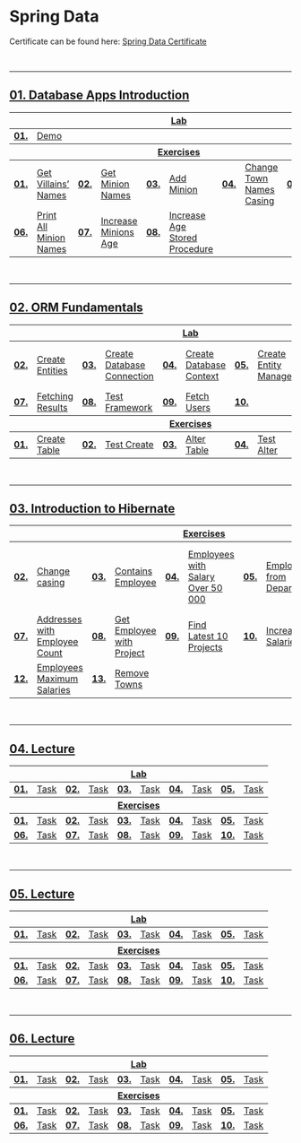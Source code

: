 # Spring Data

Certificate can be found here: <a href="XXXXXXX">Spring Data Certificate</a>

<br/>

---

## <a href="https://github.com/PePetrov96/SoftUni_Software_Engineering/tree/main/5_Spring%20Data/Homework/1_DB_Apps_Introduction">01. Database Apps Introduction

<table>
  <thead>
    <tr>
      <th colspan="10" style="text-align:center;">Lab</th>
    </tr>
  </thead>
  <tbody>
    <tr>
      <td><b>01.</b></td>
      <td><a href="https://github.com/PePetrov96/SoftUni_Software_Engineering/blob/main/5_Spring%20Data/Homework/1_DB_Apps_Introduction/1_Lab/Task.java">Demo</a></td>
    </tr>
  </tbody>
  <thead>
    <tr>
      <th colspan="10" style="text-align:center;">Exercises</th>
    </tr>
  </thead>
  <tbody>
    <tr>
      <td><b>01.</b></td>
      <td><a href="https://github.com/PePetrov96/SoftUni_Software_Engineering/blob/main/5_Spring%20Data/Homework/1_DB_Apps_Introduction/2_Exercise/Task_1_Get_Villains_Names.java">Get Villains’ Names</a></td>
	  <td><b>02.</b></td>
      <td><a href="https://github.com/PePetrov96/SoftUni_Software_Engineering/blob/main/5_Spring%20Data/Homework/1_DB_Apps_Introduction/2_Exercise/Task_2_Get_Minion_Names.java">Get Minion Names</a></td>
	  <td><b>03.</b></td>
      <td><a href="https://github.com/PePetrov96/SoftUni_Software_Engineering/blob/main/5_Spring%20Data/Homework/1_DB_Apps_Introduction/2_Exercise/Task_3_Add_Minion.java">Add Minion</a></td>
	  <td><b>04.</b></td>
      <td><a href="https://github.com/PePetrov96/SoftUni_Software_Engineering/blob/main/5_Spring%20Data/Homework/1_DB_Apps_Introduction/2_Exercise/Task_4_Change_Town_Names_Casing.java">Change Town Names Casing</a></td>
	  <td><b>05.</b></td>
      <td><a href="https://github.com/PePetrov96/SoftUni_Software_Engineering/blob/main/5_Spring%20Data/Homework/1_DB_Apps_Introduction/2_Exercise/Task_5_Remove_Villain.java">Remove Villain</a></td>
    </tr>
	<tr>
      <td><b>06.</b></td>
      <td><a href="https://github.com/PePetrov96/SoftUni_Software_Engineering/blob/main/5_Spring%20Data/Homework/1_DB_Apps_Introduction/2_Exercise/Task_6_Print_All_Minion_Names.java">Print All Minion Names</a></td>
	  <td><b>07.</b></td>
	  <td><a href="https://github.com/PePetrov96/SoftUni_Software_Engineering/blob/main/5_Spring%20Data/Homework/1_DB_Apps_Introduction/2_Exercise/Task_7_Increase_Minions_Age.java">Increase Minions Age</a></td>
	  <td><b>08.</b></td>
	  <td><a href="https://github.com/PePetrov96/SoftUni_Software_Engineering/blob/main/5_Spring%20Data/Homework/1_DB_Apps_Introduction/2_Exercise/Task_8_Increase_Age_Stored_Procedure.java">Increase Age Stored Procedure</a></td>
    </tr>
  </tbody>
</table>
<br/>

---

## <a href="https://github.com/PePetrov96/SoftUni_Software_Engineering/tree/main/5_Spring%20Data/Homework/2_ORM_Fundamentals">02. ORM Fundamentals

<table>
  <thead>
    <tr>
      <th colspan="10" style="text-align:center;">Lab</th>
    </tr>
  </thead>
  <tbody>
    <tr>
      <td><b>02.</b></td>
      <td><a href="https://github.com/PePetrov96/SoftUni_Software_Engineering/blob/main/5_Spring%20Data/Homework/2_ORM_Fundamentals/1_Lab/MiniORM/src/main/java/entities/User.java">Create Entities</a></td>
	  <td><b>03.</b></td>
      <td><a href="https://github.com/PePetrov96/SoftUni_Software_Engineering/blob/main/5_Spring%20Data/Homework/2_ORM_Fundamentals/1_Lab/MiniORM/src/main/java/orm/MyConnector.java">Create Database Connection</a></td>
	  <td><b>04.</b></td>
      <td><a href="https://github.com/PePetrov96/SoftUni_Software_Engineering/blob/main/5_Spring%20Data/Homework/2_ORM_Fundamentals/1_Lab/MiniORM/src/main/java/manager/DbContext.java">Create Database Context</a></td>
	  <td><b>05.</b></td>
      <td><a href="https://github.com/PePetrov96/SoftUni_Software_Engineering/blob/main/5_Spring%20Data/Homework/2_ORM_Fundamentals/1_Lab/MiniORM/src/main/java/manager/EntityManager.java">Create Entity Manager</a></td>
	  <td><b>06.</b></td>
      <td><a href="XXXXXXX">Persist Object in the Database</a></td>
    </tr>
	<tr>
      <td><b>07.</b></td>
      <td><a href="https://github.com/PePetrov96/SoftUni_Software_Engineering/blob/main/5_Spring%20Data/Homework/2_ORM_Fundamentals/1_Lab/MiniORM/src/main/java/manager/EntityManager.java">Fetching Results</a></td>
	  <td><b>08.</b></td>
	  <td><a href="https://github.com/PePetrov96/SoftUni_Software_Engineering/blob/main/5_Spring%20Data/Homework/2_ORM_Fundamentals/1_Lab/MiniORM/src/main/java/Main.java">Test Framework</a></td>
	  <td><b>09.</b></td>
	  <td><a href="https://github.com/PePetrov96/SoftUni_Software_Engineering/blob/main/5_Spring%20Data/Homework/2_ORM_Fundamentals/1_Lab/MiniORM/src/main/java/Main.java">Fetch Users</a></td>
	  <td><b>10.</b></td>
    </tr>
  </tbody>
  <thead>
    <tr>
      <th colspan="10" style="text-align:center;">Exercises</th>
    </tr>
  </thead>
  <tbody>
    <tr>
      <td><b>01.</b></td>
      <td><a href="https://github.com/PePetrov96/SoftUni_Software_Engineering/blob/main/5_Spring%20Data/Homework/2_ORM_Fundamentals/1_Lab/MiniORM/src/main/java/manager/EntityManager.java">Create Table</a></td>
	  <td><b>02.</b></td>
      <td><a href="https://github.com/PePetrov96/SoftUni_Software_Engineering/blob/main/5_Spring%20Data/Homework/2_ORM_Fundamentals/1_Lab/MiniORM/src/main/java/Main.java">Test Create</a></td>
	  <td><b>03.</b></td>
      <td><a href="https://github.com/PePetrov96/SoftUni_Software_Engineering/blob/main/5_Spring%20Data/Homework/2_ORM_Fundamentals/1_Lab/MiniORM/src/main/java/manager/EntityManager.java">Alter Table</a></td>
	  <td><b>04.</b></td>
      <td><a href="https://github.com/PePetrov96/SoftUni_Software_Engineering/blob/main/5_Spring%20Data/Homework/2_ORM_Fundamentals/1_Lab/MiniORM/src/main/java/Main.java">Test Alter</a></td>
	  <td><b>05.</b></td>
      <td><a href="https://github.com/PePetrov96/SoftUni_Software_Engineering/blob/main/5_Spring%20Data/Homework/2_ORM_Fundamentals/1_Lab/MiniORM/src/main/java/manager/EntityManager.java">Delete</a></td>
    </tr>
  </tbody>
</table>
<br/>

---

## <a href="https://github.com/PePetrov96/SoftUni_Software_Engineering/tree/main/5_Spring%20Data/Homework/3_Introduction_to_Hibernate">03. Introduction to Hibernate

<table>
  <thead>
    <tr>
      <th colspan="10" style="text-align:center;">Exercises</th>
    </tr>
  </thead>
  <tbody>
    <tr>
      <td><b>02.</b></td>
      <td><a href="https://github.com/PePetrov96/SoftUni_Software_Engineering/blob/main/5_Spring%20Data/Homework/3_Introduction_to_Hibernate/2_Exercise/IntroToHibernate/src/main/java/Tasks/Task_2_Change_casing.java">Change casing</a></td>
	  <td><b>03.</b></td>
      <td><a href="https://github.com/PePetrov96/SoftUni_Software_Engineering/blob/main/5_Spring%20Data/Homework/3_Introduction_to_Hibernate/2_Exercise/IntroToHibernate/src/main/java/Tasks/Task_3_Contains_Employee.java">Contains Employee</a></td>
	  <td><b>04.</b></td>
      <td><a href="https://github.com/PePetrov96/SoftUni_Software_Engineering/blob/main/5_Spring%20Data/Homework/3_Introduction_to_Hibernate/2_Exercise/IntroToHibernate/src/main/java/Tasks/Task_4_Employees_with_Salary_Over_50_000.java">Employees with Salary Over 50 000</a></td>
	  <td><b>05.</b></td>
      <td><a href="https://github.com/PePetrov96/SoftUni_Software_Engineering/blob/main/5_Spring%20Data/Homework/3_Introduction_to_Hibernate/2_Exercise/IntroToHibernate/src/main/java/Tasks/Task_5_Employees_from_Department.java">Employees from Department</a></td>
	  <td><b>06.</b></td>
      <td><a href="https://github.com/PePetrov96/SoftUni_Software_Engineering/blob/main/5_Spring%20Data/Homework/3_Introduction_to_Hibernate/2_Exercise/IntroToHibernate/src/main/java/Tasks/Task_6_Adding_a_New_Address_and_Updating_Employee.java">Adding a New Address and Updating Employee</a></td>
    </tr>
	<tr>
      <td><b>07.</b></td>
      <td><a href="https://github.com/PePetrov96/SoftUni_Software_Engineering/blob/main/5_Spring%20Data/Homework/3_Introduction_to_Hibernate/2_Exercise/IntroToHibernate/src/main/java/Tasks/Task_7_Addresses_with_Employee_Count.java">Addresses with Employee Count</a></td>
	  <td><b>08.</b></td>
	  <td><a href="https://github.com/PePetrov96/SoftUni_Software_Engineering/blob/main/5_Spring%20Data/Homework/3_Introduction_to_Hibernate/2_Exercise/IntroToHibernate/src/main/java/Tasks/Task_8_Get_Employee_with_Project.java">Get Employee with Project</a></td>
	  <td><b>09.</b></td>
	  <td><a href="https://github.com/PePetrov96/SoftUni_Software_Engineering/blob/main/5_Spring%20Data/Homework/3_Introduction_to_Hibernate/2_Exercise/IntroToHibernate/src/main/java/Tasks/Task_9_Find_Latest_10_Projects.java">Find Latest 10 Projects</a></td>
	  <td><b>10.</b></td>
	  <td><a href="https://github.com/PePetrov96/SoftUni_Software_Engineering/blob/main/5_Spring%20Data/Homework/3_Introduction_to_Hibernate/2_Exercise/IntroToHibernate/src/main/java/Tasks/Task_10_Increase_Salaries.java">Increase Salaries</a></td>
	  <td><b>11.</b></td>
	  <td><a href="https://github.com/PePetrov96/SoftUni_Software_Engineering/blob/main/5_Spring%20Data/Homework/3_Introduction_to_Hibernate/2_Exercise/IntroToHibernate/src/main/java/Tasks/Task_11_Find_Employees_by_First_Name.java">Find Employees by First Name</a></td>
    </tr>
	<tr>
      <td><b>12.</b></td>
      <td><a href="https://github.com/PePetrov96/SoftUni_Software_Engineering/blob/main/5_Spring%20Data/Homework/3_Introduction_to_Hibernate/2_Exercise/IntroToHibernate/src/main/java/Tasks/Task_12_Employees_Maximum_Salaries.java">Employees Maximum Salaries</a></td>
	  <td><b>13.</b></td>
	  <td><a href="https://github.com/PePetrov96/SoftUni_Software_Engineering/blob/main/5_Spring%20Data/Homework/3_Introduction_to_Hibernate/2_Exercise/IntroToHibernate/src/main/java/Tasks/Task_13_Remove_Towns.java">Remove Towns</a></td>
    </tr>
  </tbody>
</table>
<br/>

---

## <a href="XXXXXX">04. Lecture

<table>
  <thead>
    <tr>
      <th colspan="10" style="text-align:center;">Lab</th>
    </tr>
  </thead>
  <tbody>
    <tr>
      <td><b>01.</b></td>
      <td><a href="XXXXXXX">Task</a></td>
	  <td><b>02.</b></td>
      <td><a href="XXXXXXX">Task</a></td>
	  <td><b>03.</b></td>
      <td><a href="XXXXXXX">Task</a></td>
	  <td><b>04.</b></td>
      <td><a href="XXXXXXX">Task</a></td>
	  <td><b>05.</b></td>
      <td><a href="XXXXXXX">Task</a></td>
    </tr>
  </tbody>
  <thead>
    <tr>
      <th colspan="10" style="text-align:center;">Exercises</th>
    </tr>
  </thead>
  <tbody>
    <tr>
      <td><b>01.</b></td>
      <td><a href="XXXXXXX">Task</a></td>
	  <td><b>02.</b></td>
      <td><a href="XXXXXXX">Task</a></td>
	  <td><b>03.</b></td>
      <td><a href="XXXXXXX">Task</a></td>
	  <td><b>04.</b></td>
      <td><a href="XXXXXXX">Task</a></td>
	  <td><b>05.</b></td>
      <td><a href="XXXXXXX">Task</a></td>
    </tr>
	<tr>
      <td><b>06.</b></td>
      <td><a href="XXXXXXX">Task</a></td>
	  <td><b>07.</b></td>
	  <td><a href="XXXXXXX">Task</a></td>
	  <td><b>08.</b></td>
	  <td><a href="XXXXXXX">Task</a></td>
	  <td><b>09.</b></td>
	  <td><a href="XXXXXXX">Task</a></td>
	  <td><b>10.</b></td>
	  <td><a href="XXXXXXX">Task</a></td>
    </tr>
  </tbody>
</table>
<br/>

---

## <a href="XXXXXX">05. Lecture

<table>
  <thead>
    <tr>
      <th colspan="10" style="text-align:center;">Lab</th>
    </tr>
  </thead>
  <tbody>
    <tr>
      <td><b>01.</b></td>
      <td><a href="XXXXXXX">Task</a></td>
	  <td><b>02.</b></td>
      <td><a href="XXXXXXX">Task</a></td>
	  <td><b>03.</b></td>
      <td><a href="XXXXXXX">Task</a></td>
	  <td><b>04.</b></td>
      <td><a href="XXXXXXX">Task</a></td>
	  <td><b>05.</b></td>
      <td><a href="XXXXXXX">Task</a></td>
    </tr>
  </tbody>
  <thead>
    <tr>
      <th colspan="10" style="text-align:center;">Exercises</th>
    </tr>
  </thead>
  <tbody>
    <tr>
      <td><b>01.</b></td>
      <td><a href="XXXXXXX">Task</a></td>
	  <td><b>02.</b></td>
      <td><a href="XXXXXXX">Task</a></td>
	  <td><b>03.</b></td>
      <td><a href="XXXXXXX">Task</a></td>
	  <td><b>04.</b></td>
      <td><a href="XXXXXXX">Task</a></td>
	  <td><b>05.</b></td>
      <td><a href="XXXXXXX">Task</a></td>
    </tr>
	<tr>
      <td><b>06.</b></td>
      <td><a href="XXXXXXX">Task</a></td>
	  <td><b>07.</b></td>
	  <td><a href="XXXXXXX">Task</a></td>
	  <td><b>08.</b></td>
	  <td><a href="XXXXXXX">Task</a></td>
	  <td><b>09.</b></td>
	  <td><a href="XXXXXXX">Task</a></td>
	  <td><b>10.</b></td>
	  <td><a href="XXXXXXX">Task</a></td>
    </tr>
  </tbody>
</table>
<br/>

---

## <a href="XXXXXX">06. Lecture

<table>
  <thead>
    <tr>
      <th colspan="10" style="text-align:center;">Lab</th>
    </tr>
  </thead>
  <tbody>
    <tr>
      <td><b>01.</b></td>
      <td><a href="XXXXXXX">Task</a></td>
	  <td><b>02.</b></td>
      <td><a href="XXXXXXX">Task</a></td>
	  <td><b>03.</b></td>
      <td><a href="XXXXXXX">Task</a></td>
	  <td><b>04.</b></td>
      <td><a href="XXXXXXX">Task</a></td>
	  <td><b>05.</b></td>
      <td><a href="XXXXXXX">Task</a></td>
    </tr>
  </tbody>
  <thead>
    <tr>
      <th colspan="10" style="text-align:center;">Exercises</th>
    </tr>
  </thead>
  <tbody>
    <tr>
      <td><b>01.</b></td>
      <td><a href="XXXXXXX">Task</a></td>
	  <td><b>02.</b></td>
      <td><a href="XXXXXXX">Task</a></td>
	  <td><b>03.</b></td>
      <td><a href="XXXXXXX">Task</a></td>
	  <td><b>04.</b></td>
      <td><a href="XXXXXXX">Task</a></td>
	  <td><b>05.</b></td>
      <td><a href="XXXXXXX">Task</a></td>
    </tr>
	<tr>
      <td><b>06.</b></td>
      <td><a href="XXXXXXX">Task</a></td>
	  <td><b>07.</b></td>
	  <td><a href="XXXXXXX">Task</a></td>
	  <td><b>08.</b></td>
	  <td><a href="XXXXXXX">Task</a></td>
	  <td><b>09.</b></td>
	  <td><a href="XXXXXXX">Task</a></td>
	  <td><b>10.</b></td>
	  <td><a href="XXXXXXX">Task</a></td>
    </tr>
  </tbody>
</table>
<br/>